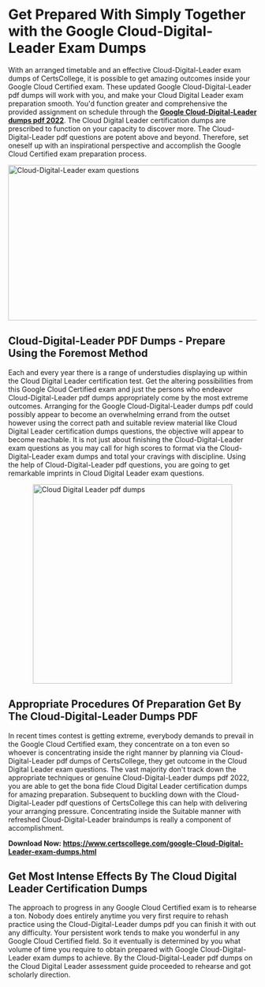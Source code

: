 <h1><strong>Get Prepared With Simply Together with the Google Cloud-Digital-Leader Exam Dumps&nbsp;</strong></h1>
<p><span style="font-weight: 400;">With an arranged timetable and an effective  Cloud-Digital-Leader exam dumps of CertsCollege, it is possible to get amazing outcomes inside your Google Cloud Certified exam. These updated Google Cloud-Digital-Leader pdf dumps will work with you, and make your Cloud Digital Leader exam preparation smooth. You'd function greater and comprehensive the provided assignment on schedule through the <strong><a href="https://www.certscollege.com/google-Cloud-Digital-Leader-exam-dumps.html">Google Cloud-Digital-Leader dumps pdf 2022</a></strong>. The Cloud Digital Leader certification dumps are prescribed to function on your capacity to discover more. The  Cloud-Digital-Leader pdf questions are potent above and beyond. Therefore, set oneself up with an inspirational perspective and accomplish the Google Cloud Certified exam preparation process.&nbsp;</span></p>
<p><span style="font-weight: 400;"><img style="display: block; margin-left: auto; margin-right: auto;" src="https://i.ibb.co/CPDK3ps/Yellow-and-Blue-Initiative-Blog-Banner.png" alt="Cloud-Digital-Leader exam questions" width="559" height="315" /></span></p>
<h2><strong>Cloud-Digital-Leader PDF Dumps - Prepare Using the Foremost Method</strong></h2>
<p><span style="font-weight: 400;">Each and every year there is a range of understudies displaying up within the Cloud Digital Leader certification test. Get the altering possibilities from this Google Cloud Certified exam and just the persons who endeavor Cloud-Digital-Leader pdf dumps appropriately come by the most extreme outcomes. Arranging for the Google Cloud-Digital-Leader dumps pdf could possibly appear to become an overwhelming errand from the outset however using the correct path and suitable review material like Cloud Digital Leader certification dumps questions, the objective will appear to become reachable. It is not just about finishing the Cloud-Digital-Leader exam questions as you may call for high scores to format via the Cloud-Digital-Leader exam dumps and total your cravings with discipline. Using the help of Cloud-Digital-Leader pdf questions, you are going to get remarkable imprints in Cloud Digital Leader exam questions.</span></p>
<p><span style="font-weight: 400;"><a href="https://bit.ly/3tOIliq"><img style="display: block; margin-left: auto; margin-right: auto;" src="https://i.ibb.co/9tMrhdY/Teacher-Appreciation-Invitation.png" alt="Cloud Digital Leader pdf dumps " width="404" height="404" /></a></span></p>
<h2><strong>Appropriate Procedures Of Preparation Get By The Cloud-Digital-Leader Dumps PDF</strong></h2>
<p><span style="font-weight: 400;">In recent times contest is getting extreme, everybody demands to prevail in the Google Cloud Certified exam, they concentrate on a ton even so whoever is concentrating inside the right manner by planning via Cloud-Digital-Leader pdf dumps of CertsCollege, they get outcome in the Cloud Digital Leader exam questions. The vast majority don't track down the appropriate techniques or genuine Cloud-Digital-Leader dumps pdf 2022, you are able to get the bona fide Cloud Digital Leader certification dumps for amazing preparation. Subsequent to buckling down with the  Cloud-Digital-Leader pdf questions of CertsCollege this can help with delivering your arranging pressure. Concentrating inside the Suitable manner with refreshed Cloud-Digital-Leader braindumps is really a component of accomplishment.</span></p>
<p><span style="font-weight: 400;"><strong>Download Now: <a href="https://www.certscollege.com/google-Cloud-Digital-Leader-exam-dumps.html">https://www.certscollege.com/google-Cloud-Digital-Leader-exam-dumps.html</a></strong></span></p>
<h2><strong>Get Most Intense Effects By The Cloud Digital Leader Certification Dumps</strong></h2>
<p><span style="font-weight: 400;">The approach to progress in any Google Cloud Certified exam is to rehearse a ton. Nobody does entirely anytime you very first require to rehash practice using the Cloud-Digital-Leader dumps pdf you can finish it with out any difficulty. Your persistent work tends to make you wonderful in any Google Cloud Certified field. So it eventually is determined by you what volume of time you require to obtain prepared with Google Cloud-Digital-Leader exam dumps to achieve. By the Cloud-Digital-Leader pdf dumps on the Cloud Digital Leader assessment guide proceeded to rehearse and got scholarly direction.</span></p>

